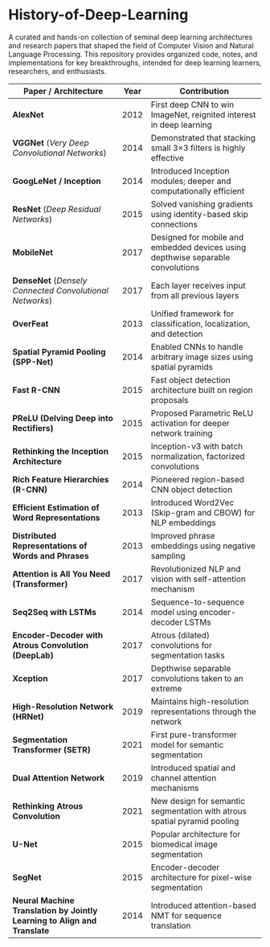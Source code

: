# History-of-Deep-Learning

A curated and hands-on collection of seminal deep learning architectures and research papers that shaped the field of Computer Vision and Natural Language Processing. This repository provides organized code, notes, and implementations for key breakthroughs, intended for deep learning learners, researchers, and enthusiasts.


| Paper / Architecture                                                         | Year | Contribution                                                                    |
| ---------------------------------------------------------------------------- | ---- | ------------------------------------------------------------------------------- |
| **AlexNet**                                                                  | 2012 | First deep CNN to win ImageNet, reignited interest in deep learning             |
| **VGGNet** (*Very Deep Convolutional Networks*)                              | 2014 | Demonstrated that stacking small 3×3 filters is highly effective                |
| **GoogLeNet / Inception**                                                    | 2014 | Introduced Inception modules; deeper and computationally efficient              |
| **ResNet** (*Deep Residual Networks*)                                        | 2015 | Solved vanishing gradients using identity-based skip connections                |
| **MobileNet**                                                                | 2017 | Designed for mobile and embedded devices using depthwise separable convolutions |
| **DenseNet** (*Densely Connected Convolutional Networks*)                    | 2017 | Each layer receives input from all previous layers                              |
| **OverFeat**                                                                 | 2013 | Unified framework for classification, localization, and detection               |
| **Spatial Pyramid Pooling (SPP-Net)**                                        | 2014 | Enabled CNNs to handle arbitrary image sizes using spatial pyramids             |
| **Fast R-CNN**                                                               | 2015 | Fast object detection architecture built on region proposals                    |
| **PReLU (Delving Deep into Rectifiers)**                                     | 2015 | Proposed Parametric ReLU activation for deeper network training                 |
| **Rethinking the Inception Architecture**                                    | 2015 | Inception-v3 with batch normalization, factorized convolutions                  |
| **Rich Feature Hierarchies (R-CNN)**                                         | 2014 | Pioneered region-based CNN object detection                                     |
| **Efficient Estimation of Word Representations**                             | 2013 | Introduced Word2Vec (Skip-gram and CBOW) for NLP embeddings                     |
| **Distributed Representations of Words and Phrases**                         | 2013 | Improved phrase embeddings using negative sampling                              |
| **Attention is All You Need (Transformer)**                                  | 2017 | Revolutionized NLP and vision with self-attention mechanism                     |
| **Seq2Seq with LSTMs**                                                       | 2014 | Sequence-to-sequence model using encoder-decoder LSTMs                          |
| **Encoder-Decoder with Atrous Convolution (DeepLab)**                        | 2017 | Atrous (dilated) convolutions for segmentation tasks                            |
| **Xception**                                                                 | 2017 | Depthwise separable convolutions taken to an extreme                            |
| **High-Resolution Network (HRNet)**                                          | 2019 | Maintains high-resolution representations through the network                   |
| **Segmentation Transformer (SETR)**                                          | 2021 | First pure-transformer model for semantic segmentation                          |
| **Dual Attention Network**                                                   | 2019 | Introduced spatial and channel attention mechanisms                             |
| **Rethinking Atrous Convolution**                                            | 2021 | New design for semantic segmentation with atrous spatial pyramid pooling        |
| **U-Net**                                                                    | 2015 | Popular architecture for biomedical image segmentation                          |
| **SegNet**                                                                   | 2015 | Encoder-decoder architecture for pixel-wise segmentation                        |
| **Neural Machine Translation by Jointly Learning to Align and Translate**    | 2014 | Introduced attention-based NMT for sequence translation                         |
